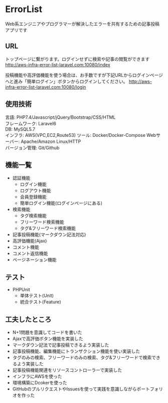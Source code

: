 # ErrorList
Web系エンジニアやプログラマーが解決したエラーを共有するための記事投稿アプリです  

## URL  
トップページに繋がります。ログインせずに検索や記事の閲覧ができます    
http://aws-infra-error-list-laravel.com:10080/index  

投稿機能や高評価機能を使う場合は、お手数ですが下記URLからログインページへと進み「簡単ログイン」ボタンからログインしてください。
http://aws-infra-error-list-laravel.com:10080/login

## 使用技術
言語: PHP7.4/Javascript/jQuery/Bootstrap/CSS/HTML  
フレームワーク: Laravel6  
DB: MySQL5.7  
インフラ: AWS(VPC,EC2,Route53)
ツール: Docker/Docker-Compose
Webサーバー: Apache/Amazon Linux/HTTP  
バージョン管理: Git/Github
  
## 機能一覧
- 認証機能  
    - ログイン機能  
    - ログアウト機能  
    - 会員登録機能 
    - 簡単ログイン機能(ログインページにある)
- 検索機能　　
    - タグ検索機能  
    - フリーワード検索機能  
    - タグ&フリーワード検索機能  
- 記事投稿機能(マークダウン記法対応)  
- 高評価機能(Ajax)  
- コメント機能  
- コメント返信機能  
- ページネーション機能  

## テスト  
- PHPUnit  
    - 単体テスト(Unit)  
    - 統合テスト(Feature)  

## 工夫したところ  
- N+1問題を意識してコードを書いた 
- Ajaxで高評価ボタン機能を実装した  
- マークダウン記法で記事投稿できるよう実装した    
- 記事投稿機能、編集機能にトランザクション機能を使い実装した  
- タグのみの検索、フリーワードのみの検索、タグ&フリーワードで検索できるよう実装した  
- 記事投稿機能関連をリソースコントローラーで実装した  
- インフラにAWSを使った
- 環境構築にDcokerを使った  
- GitHubのプルリクエストやIssuesを使って実践を意識しながらポートフォリオを作った  